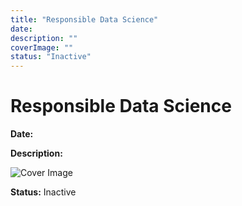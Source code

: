 ```yaml
---
title: "Responsible Data Science"
date: 
description: ""
coverImage: ""
status: "Inactive"
---
```


# Responsible Data Science

**Date:** 

**Description:** 

![Cover Image]()

**Status:** Inactive
